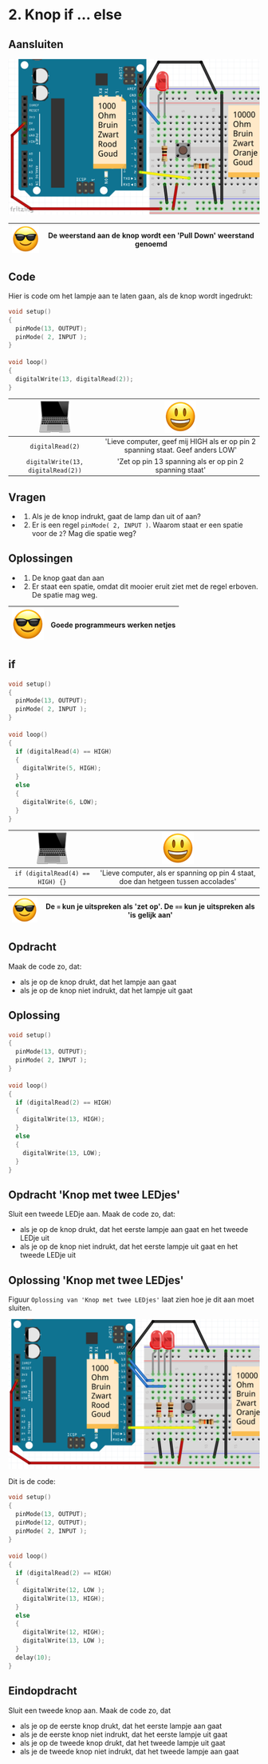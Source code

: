 # 2. Knop if ... else


## Aansluiten

![Stroomschema](2_knop_if_else.png)

![Sunglasses](EmojiSunglasses.png) | De weerstand aan de knop wordt een 'Pull Down' weerstand genoemd
:-------------:|:----------------------------------------: 

## Code

Hier is code om het lampje aan te laten gaan,
als de knop wordt ingedrukt:

```c++
void setup() 
{
  pinMode(13, OUTPUT);
  pinMode( 2, INPUT );
}

void loop()
{
  digitalWrite(13, digitalRead(2));
}
```

![Computer](EmojiComputer.png) | ![Smiley](EmojiSmiley.png)
:-------------:|:----------------------------------------: 
`digitalRead(2)`|'Lieve computer, geef mij HIGH als er op pin 2 spanning staat. Geef anders LOW'
`digitalWrite(13, digitalRead(2))`|'Zet op pin 13 spanning als er op pin 2 spanning staat'

## Vragen

 * 1. Als je de knop indrukt, gaat de lamp dan uit of aan?
 * 2. Er is een regel `pinMode( 2, INPUT )`. Waarom staat er een spatie voor de `2`? Mag die spatie weg?

## Oplossingen

 * 1. De knop gaat dan aan
 * 2. Er staat een spatie, omdat dit mooier eruit ziet met de regel erboven. De spatie mag weg. 

![Sunglasses](EmojiSunglasses.png) | Goede programmeurs werken netjes
:-------------:|:----------------------------------------: 

## if


```c++
void setup() 
{
  pinMode(13, OUTPUT);
  pinMode( 2, INPUT );
}

void loop()
{
  if (digitalRead(4) == HIGH)
  {
    digitalWrite(5, HIGH);
  }
  else
  {
    digitalWrite(6, LOW);
  }
}
```

![Computer](EmojiComputer.png) | ![Smiley](EmojiSmiley.png)
:-------------:|:----------------------------------------: 
`if (digitalRead(4) == HIGH) {}`|'Lieve computer, als er spanning op pin 4 staat, doe dan hetgeen tussen accolades'

![Sunglasses](EmojiSunglasses.png) | De `=` kun je uitspreken als 'zet op'. De `==` kun je uitspreken als 'is gelijk aan'
:-------------:|:----------------------------------------: 

## Opdracht

Maak de code zo, dat:

 * als je op de knop drukt, dat het lampje aan gaat 
 * als je op de knop niet indrukt, dat het lampje uit gaat

## Oplossing

```c++
void setup() 
{
  pinMode(13, OUTPUT);
  pinMode( 2, INPUT );
}

void loop()
{
  if (digitalRead(2) == HIGH)
  {
    digitalWrite(13, HIGH);
  }
  else
  {
    digitalWrite(13, LOW);
  }
}
```

## Opdracht 'Knop met twee LEDjes'

Sluit een tweede LEDje aan. Maak de code zo, dat:

 * als je op de knop drukt, dat het eerste lampje aan gaat en het tweede LEDje uit 
 * als je op de knop niet indrukt, dat het eerste lampje uit gaat en het tweede LEDje uit

## Oplossing 'Knop met twee LEDjes'

Figuur `Oplossing van 'Knop met twee LEDjes'` laat zien hoe je dit aan moet sluiten.

![Oplossing van 'Knop met twee LEDjes'](2_knop_if_else_2.png)

Dit is de code:

```c++
void setup() 
{
  pinMode(13, OUTPUT);
  pinMode(12, OUTPUT);
  pinMode( 2, INPUT );
}

void loop()
{
  if (digitalRead(2) == HIGH)
  {
    digitalWrite(12, LOW );
    digitalWrite(13, HIGH);
  }
  else
  {
    digitalWrite(12, HIGH);
    digitalWrite(13, LOW );
  }
  delay(10);
}
```

## Eindopdracht

Sluit een tweede knop aan. Maak de code zo, dat

 * als je op de eerste knop drukt, dat het eerste lampje aan gaat
 * als je de eerste knop niet indrukt, dat het eerste lampje uit gaat
 * als je op de tweede knop drukt, dat het tweede lampje uit gaat
 * als je de tweede knop niet indrukt, dat het tweede lampje aan gaat


